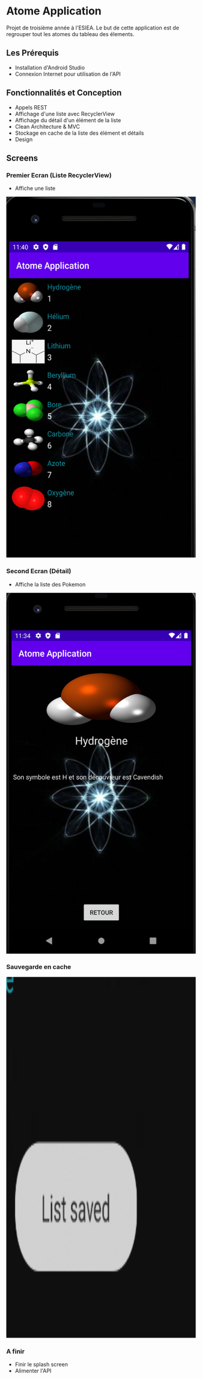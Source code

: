 # Atome Application
Projet de troisième année à l'ESIEA. Le but de cette application est de regrouper tout les atomes du tableau des élements.


## Les Prérequis

- Installation d'Android Studio
- Connexion Internet pour utilisation de l'API

## Fonctionnalités et Conception

- Appels REST
- Affichage d'une liste avec RecyclerView
- Affichage du détail d'un élément de la liste
- Clean Architecture & MVC
- Stockage en cache de la liste des élément et détails
- Design

## Screens

### Premier Ecran (Liste RecyclerView)

- Affiche  une liste
<img src="screen/Screen.png" width="540" height="960" alt="Screen.png">

### Second Ecran (Détail)

- Affiche la liste des Pokemon
<img src="screen/screen2.png" width="540" height="960" alt="screen2.png">

### Sauvegarde en cache
<img src="screen/screen3.png" width="540" height="960" alt="screen3.png">

### A finir 

- Finir le splash screen 
- Alimenter l'API
